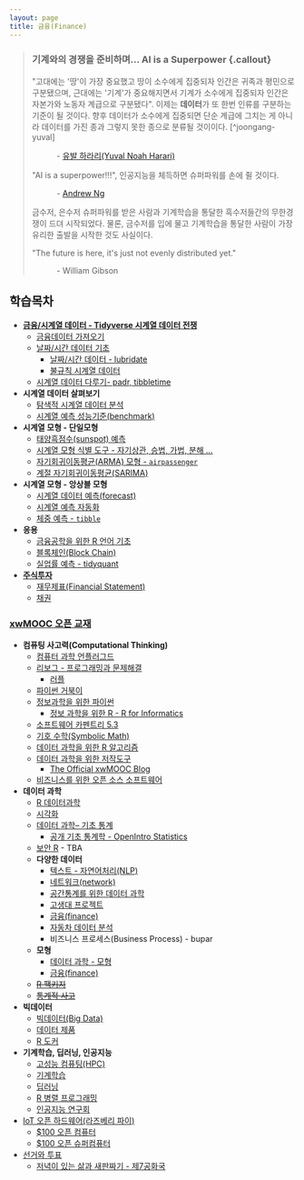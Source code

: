 ```yaml
---
layout: page
title: 금융(Finance)
---
```


> ### 기계와의 경쟁을 준비하며... AI is a Superpower {.callout}
>
> "고대에는 '땅'이 가장 중요했고 땅이 소수에게 집중되자 인간은 귀족과 평민으로 구분됐으며, 
> 근대에는 '기계'가 중요해지면서 기계가 소수에게 집중되자 인간은 자본가와 노동자 계급으로 구분됐다". 
> 이제는 **데이터**가 또 한번 인류를 구분하는 기준이 될 것이다. 
> 향후 데이터가 소수에게 집중되면 단순 계급에 그치는 게 아니라 데이터를 가진 종과 그렇지 못한 종으로 분류될 것이이다. [^joongang-yuval]
>
> &nbsp;&nbsp;&nbsp;&nbsp;&nbsp;&nbsp;&nbsp;&nbsp;&nbsp;&nbsp; - [유발 하라리(Yuval Noah Harari)](https://www.youtube.com/watch?v=7Xs3auqcX7k) 
>
> "AI is a superpower!!!", 인공지능을 체득하면 슈퍼파워를 손에 쥘 것이다. 
> 
> &nbsp;&nbsp;&nbsp;&nbsp;&nbsp;&nbsp;&nbsp;&nbsp;&nbsp;&nbsp; - [Andrew Ng](https://twitter.com/andrewyng/status/728986380638916609)
> 
> 금수저, 은수저 슈퍼파워를 받은 사람과 기계학습을 통달한 흑수저들간의 무한경쟁이 드뎌 시작되었다. 물론, 
> 금수저를 입에 물고 기계학습을 통달한 사람이 가장 유리한 출발을 시작한 것도 사실이다.
>
> "The future is here, it's just not evenly distributed yet."  
> 
> &nbsp;&nbsp;&nbsp;&nbsp;&nbsp;&nbsp;&nbsp;&nbsp;&nbsp;&nbsp; - William Gibson



## 학습목차 

- **[금융/시계열 데이터 - Tidyverse 시계열 데이터 전쟁](finance-tidyquant.html)**
    - [금융데이터 가져오기](finance-data-import.html)
    - [날짜/시간 데이터 기초](ds-date-basics.html)
        - [날짜/시간 데이터 - lubridate](data-handling-timendate.html)
        - [불규칙 시계열 데이터](ds-irregular-time-series.html)         
    - [시계열 데이터 다루기- padr, tibbletime](stat-time-series-basics.html)
- **시계열 데이터 살펴보기**
    - [탐색적 시계열 데이터 분석](stat-time-series-eda.html)
    - [시계열 예측 성능기준(benchmark)](stat-time-series-benchmark.html)
- **시계열 모형 - 단일모형**
    - [태양흑점수(sunspot) 예측](finance-time-series-sunspot.html)
    - [시계열 모형 식별 도구 - 자기상관, 승법, 가법, 분해 ...](stat-time-series-tools.html)
    - [자기회귀이동평균(ARMA) 모형 - `airpassenger`](stat-time-series-arma.html)
    - [계절 자기회귀이동평균(SARIMA)](https://statkclee.github.io/statistics/stat-time-series-sarima.html)
- **시계열 모형 - 앙상블 모형**
    - [시계열 데이터 예측(forecast)](https://statkclee.github.io/statistics/stat-time-series-forecast.html)
    - [시계열 예측 자동화](https://statkclee.github.io/statistics/stat-forecast-automation.html)
    - [체중 예측 - `tibble`](forecast-tibble.html)
- **응용**
    - [금융공학을 위한 R 언어 기초](stat-fe-r.html)
    - [블록체인(Block Chain)](finance-blockchain.html)
    - [실업률 예측 - tidyquant](ts-unemployment-tidyquant.html)    
- **[주식투자](finance-stock.html)**
    - [재무제표(Financial Statement)](financial-report.html)
    - [채권](financial-bond.html)


### [xwMOOC 오픈 교재](https://statkclee.github.io/xwMOOC/)

- **컴퓨팅 사고력(Computational Thinking)**
    - [컴퓨터 과학 언플러그드](http://statkclee.github.io/unplugged)  
    - [리보그 - 프로그래밍과 문제해결](https://statkclee.github.io/code-perspectives/)  
         - [러플](http://statkclee.github.io/rur-ple/)  
    - [파이썬 거북이](http://swcarpentry.github.io/python-novice-turtles/index-kr.html)  
    - [정보과학을 위한 파이썬](https://statkclee.github.io/pythonlearn-kr/)  
        + [정보 과학을 위한 R - R for Informatics](https://statkclee.github.io/r4inf/)
    - [소프트웨어 카펜트리 5.3](http://statkclee.github.io/swcarpentry-version-5-3-new/)
    - [기호 수학(Symbolic Math)](https://statkclee.github.io/symbolic-math/)
    - [데이터 과학을 위한 R 알고리즘](https://statkclee.github.io/r-algorithm/)
    - [데이터 과학을 위한 저작도구](https://statkclee.github.io/ds-authoring/)
        - [The Official xwMOOC Blog](https://xwmooc.netlify.com/)
    - [비즈니스를 위한 오픈 소스 소프트웨어](http://statkclee.github.io/open-source-for-business/)    
- **데이터 과학**
    - [R 데이터과학](https://statkclee.github.io/data-science/)
    - [시각화](https://statkclee.github.io/viz/)
    - [데이터 과학– 기초 통계](https://statkclee.github.io/statistics/)    
        - [공개 기초 통계학 - OpenIntro Statistics](https://statkclee.github.io/openIntro-statistics-bookdown/)
    - [보안 R](https://statkclee.github.io/security/) - TBA
    - **다양한 데이터**
        + [텍스트 - 자연어처리(NLP)](https://statkclee.github.io/text/)
        + [네트워크(network)](https://statkclee.github.io/network)
        + [공간통계를 위한 데이터 과학](https://statkclee.github.io/spatial/)        
        + [고생대 프로젝트](http://statkclee.github.io/trilobite)
        + [금융(finance)](https://statkclee.github.io/finance/)
        + [자동차 데이터 분석](https://statkclee.github.io/automotive/)
        + 비즈니스 프로세스(Business Process) - bupar
    - **모형**
        + [데이터 과학 - 모형](https://statkclee.github.io/model/)
        + [금융(finance)](https://statkclee.github.io/finance/)
    - [~~R 팩키지~~](http://r-pkgs.xwmooc.org/)
    - [~~통계적 사고~~](http://think-stat.xwmooc.org/)
- **빅데이터**
    - [빅데이터(Big Data)](http://statkclee.github.io/bigdata)
    - [데이터 제품](https://statkclee.github.io/data-product/)
    - [R 도커](http://statkclee.github.io/r-docker/)
- **기계학습, 딥러닝, 인공지능**
    - [고성능 컴퓨팅(HPC)](http://statkclee.github.io/hpc)
    - [기계학습](http://statkclee.github.io/ml)
    - [딥러닝](http://statkclee.github.io/deep-learning)
    - [R 병렬 프로그래밍](http://statkclee.github.io/parallel-r/)
    - [인공지능 연구회](https://statkclee.github.io/ai-lab/)
- [IoT 오픈 하드웨어(라즈베리 파이)](http://statkclee.github.io/raspberry-pi)
    - [$100 오픈 컴퓨터](https://statkclee.github.io/one-page/)   
    - [$100 오픈 슈퍼컴퓨터](https://statkclee.github.io/hpc/)
- [선거와 투표](http://statkclee.github.io/politics)
    - [저녁이 있는 삶과 새판짜기 - 제7공화국](https://statkclee.github.io/hq/)

